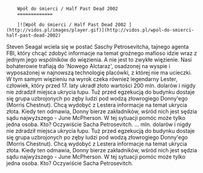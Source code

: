 
        Wpół do śmierci / Half Past Dead 2002 
        =============
        
        [![Wpół do śmierci / Half Past Dead 2002 ](http://vidos.pl/images/player.gif)](http://vidos.pl/wpol-do-smierci-half-past-dead-2002)
        
        
 Steven Seagal wciela się w postać Saschy Petrosevitcha, tajnego agenta FBI, który chcąć zdobyć informacje na temat groźnego mafioso idzie wraz z jednym jego wspólników do więzienia. A nie jest to zwykłe więzienie. Nasi bohaterowie trafiają do 'Nowego Alctaraz', osadzonej na wyspie i wyposażonej w najnowszą technologię placówki, z której nie ma ucieczki. W tym samym więzieniu na wyrok czeka również legendarny Lester, człowiek, który przed 17. laty ukradł złoto wartości 200 mln. dolarów i nigdy nie zdradził miejsca ukrycia łupu. Tuż przed egzekucją do budynku dostaje się grupa uzbrojonych po zęby ludzi pod wodzą złowrogiego Donny'ego (Morris Chestnut). Chcą wydobyć z Lestera informacje na temat ukrycia złota. Kiedy ten odmawia, Donny bierze zakładników, wśród nich jest sędzia sądu najwyższego - June McPherson. W tej sytuacji pomóc może tylko jedna osoba. Kto? Oczywiście Sacha Petrosevitch.   ... mln. dolarów i nigdy nie zdradził miejsca ukrycia łupu. Tuż przed egzekucją do budynku dostaje się grupa uzbrojonych po zęby ludzi pod wodzą złowrogiego Donny'ego (Morris Chestnut). Chcą wydobyć z Lestera informacje na temat ukrycia złota. Kiedy ten odmawia, Donny bierze zakładników, wśród nich jest sędzia sądu najwyższego - June McPherson. W tej sytuacji pomóc może tylko jedna osoba. Kto? Oczywiście Sacha Petrosevitch.
    